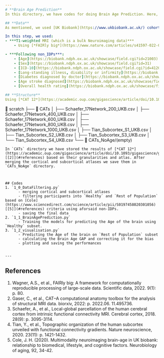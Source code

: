 ```yaml
---
# **Brain Age Prediction**
In this directory, we have codes for doing Brain Age Prediction. Here, we have one `*.py` file for merging and filtering needed information, one main `*.py` code for the brain age prediction, and one visualization code file.

## **Data**
As mentioned, we used [UK Biobank](https://www.ukbiobank.ac.uk/) cohort under Application ID: 41655 in our project. This cohort contains Neuroimaging scans (bulk data), Imaging derived phenotypes (IDPs), and Non-imaging derived phenotypes (non-IDPs). 

In this step, we used:
- ***T1-weighted MRI (which is a bulk Neuroimaging data)***
    - Using [*FAIRly big*](https://www.nature.com/articles/s41597-022-01163-2) [[1]](#references) and [*CAT 12*](https://academic.oup.com/gigascience/article/doi/10.1093/gigascience/giae049/7727520) [[2]](#references) we have calculated the Gray Matter Volume (GMV) of different parcels of the brain based on a combined Cortical ([Schaefer Cerebral Cortex parcellation atlas](https://academic.oup.com/cercor/article/28/9/3095/3978804)) [[3]](#references) and subcortical ([Melbourne Subcortex Atlas known as Tian atlas](https://www.nature.com/articles/s41593-020-00711-6)) [[4]](#references).

- ***Following non_IDPs***:
    - [Age](https://biobank.ndph.ox.ac.uk/showcase/field.cgi?id=21003)
    - [Sex](https://biobank.ndph.ox.ac.uk/showcase/field.cgi?id=31)
    - [ICD-10](https://biobank.ndph.ox.ac.uk/showcase/field.cgi?id=41202)
    - [Long-standing illness, disability or infirmity](https://biobank.ndph.ox.ac.uk/showcase/field.cgi?id=2188)
    - [Diabetes diagnosed by doctor](https://biobank.ndph.ox.ac.uk/showcase/field.cgi?id=2443)
    - [Age stroke diagnosed](https://biobank.ndph.ox.ac.uk/showcase/field.cgi?id=4056)
    - [Overall health rating](https://biobank.ndph.ox.ac.uk/showcase/field.cgi?id=2178)

## **Structure**
Using [*CAT 12*](https://academic.oup.com/gigascience/article/doi/10.1093/gigascience/giae049/7727520) [[2]](#references) we have calculated GMVs and stored them in the scratch sub directory:

```
📁 scratch
├── 📁 CATs
│   ├── Schaefer_17Network_200_UKB.csv
│   ├── Schaefer_17Network_400_UKB.csv
│   ├── Schaefer_17Network_600_UKB.csv
│   ├── Schaefer_17Network_800_UKB.csv
│   ├── Schaefer_17Network_1000_UKB.csv
│   ├── Tian_Subcortex_S1_UKB.csv
│   ├── Tian_Subcortex_S2_UKB.csv
│   ├── Tian_Subcortex_S3_UKB.csv
│   └── Tian_Subcortex_S4_UKB.csv
└── 📁 CATs_NoAge/(empty)

```
In `CATs` directory we have stored the results of [*CAT 12*](https://academic.oup.com/gigascience/article/doi/10.1093/gigascience/giae049/7727520) [[2]](#references) based on their granularities and atlas. After merging the cortical and subcortical atlases we save them in `CATs_NoAge` directory.



## Codes
1. `1_0_DataFiltering.py`
      - merging cortical and subcortical atlases
      - filtering participants into `Healthy` and `Rest of Population` based on [Cole](https://www.sciencedirect.com/science/article/pii/S0197458020301056) [[5]](#references) criteria using aforsaid non-IDPs.
      - saving the final data 
2. `1_1_BrainAgePrediction.py`
      - Training the models for predicting the Age of the brain using `Healthy` subset.
3. `1_2_visualisation.py`
      - Predicting the Age of the brain on `Rest of Population` subset
      - calculating the Brain Age GAP and correcting it for the bias
      - plotting and saving the performances


---
```

## **References**
1. Wagner, A.S., et al., FAIRly big: A framework for computationally reproducible processing of large-scale data. Scientific data, 2022. 9(1): p. 80.
2. Gaser, C., et al., CAT–A computational anatomy toolbox for the analysis of structural MRI data. biorxiv, 2022: p. 2022.06. 11.495736.
3. Schaefer, A., et al., Local-global parcellation of the human cerebral cortex from intrinsic functional connectivity MRI. Cerebral cortex, 2018. 28(9): p. 3095-3114.
4. Tian, Y., et al., Topographic organization of the human subcortex unveiled with functional connectivity gradients. Nature neuroscience, 2020. 23(11): p. 1421-1432.
5. Cole, J. H. (2020). Multimodality neuroimaging brain-age in UK biobank: relationship to biomedical, lifestyle, and cognitive factors. Neurobiology of aging, 92, 34-42.
